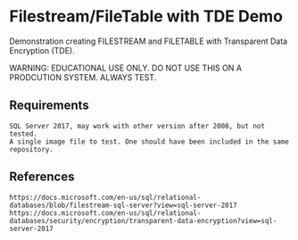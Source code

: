 # Filestream/FileTable with TDE Demo
 Demonstration creating FILESTREAM and FILETABLE with Transparent Data Encryption (TDE).
 
 WARNING: EDUCATIONAL USE ONLY. DO NOT USE THIS ON A PRODCUTION SYSTEM. ALWAYS TEST.
 
## Requirements
	SQL Server 2017, may work with other version after 2008, but not tested.
	A single image file to test. One should have been included in the same repository.

## References
	https://docs.microsoft.com/en-us/sql/relational-databases/blob/filestream-sql-server?view=sql-server-2017
	https://docs.microsoft.com/en-us/sql/relational-databases/security/encryption/transparent-data-encryption?view=sql-server-2017

